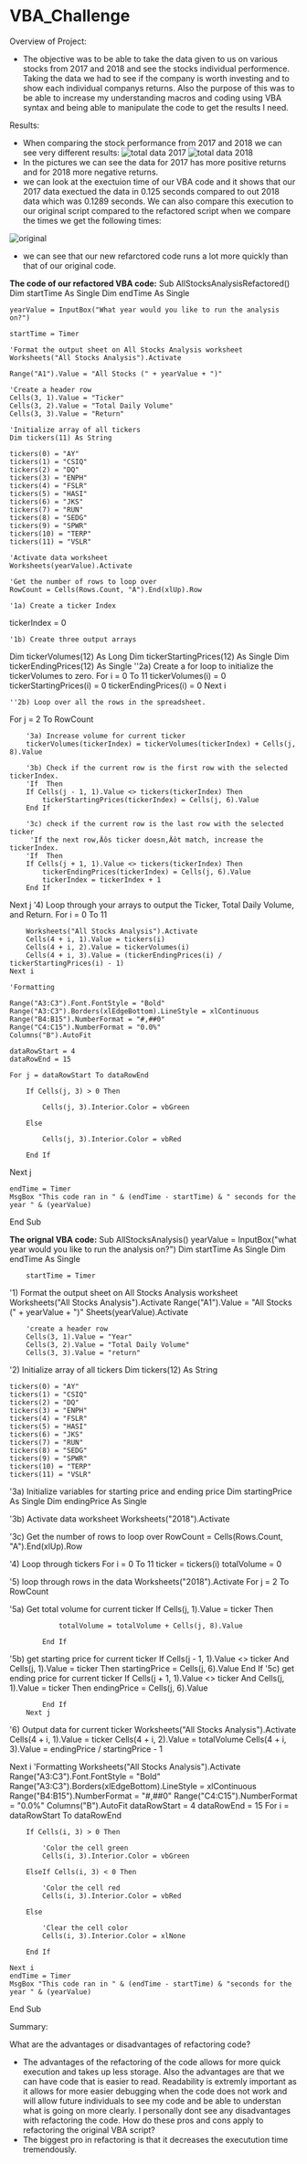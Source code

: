 # VBA_Challenge

Overview of Project:
- The objective was to be able to take the data given to us on various stocks from 2017 and 2018 and see the stocks individual performence. Taking the data we had to see if the company is worth investing and to show each individual companys returns. Also the purpose of this was to be able to increase my understanding macros and coding using VBA syntax and being able to manipulate the code to get the results I need.

Results:
- When comparing the stock performance from 2017 and 2018 we can see very different results:
![total data 2017](/total_2017.png)
![total data 2018](/total_2018.png)
- In the pictures we can see the data for 2017 has more positive returns and for 2018 more negative returns.
- we can look at the exectuion time of our VBA code and it shows that our 2017 data exectued the data in 0.125 seconds compared to out 2018 data which was 0.1289 seconds. We can also compare this execution to our original script compared to the refactored script when we compare the times we get the following times:

![original](/original.png)
- we can see that our new refarctored code runs a lot more quickly than that of our original code.

**The code of our refactored VBA code:**
Sub AllStocksAnalysisRefactored()
    Dim startTime As Single
    Dim endTime  As Single

    yearValue = InputBox("What year would you like to run the analysis on?")

    startTime = Timer
    
    'Format the output sheet on All Stocks Analysis worksheet
    Worksheets("All Stocks Analysis").Activate
    
    Range("A1").Value = "All Stocks (" + yearValue + ")"
    
    'Create a header row
    Cells(3, 1).Value = "Ticker"
    Cells(3, 2).Value = "Total Daily Volume"
    Cells(3, 3).Value = "Return"

    'Initialize array of all tickers
    Dim tickers(11) As String
    
    tickers(0) = "AY"
    tickers(1) = "CSIQ"
    tickers(2) = "DQ"
    tickers(3) = "ENPH"
    tickers(4) = "FSLR"
    tickers(5) = "HASI"
    tickers(6) = "JKS"
    tickers(7) = "RUN"
    tickers(8) = "SEDG"
    tickers(9) = "SPWR"
    tickers(10) = "TERP"
    tickers(11) = "VSLR"
    
    'Activate data worksheet
    Worksheets(yearValue).Activate

    'Get the number of rows to loop over
    RowCount = Cells(Rows.Count, "A").End(xlUp).Row
    
    '1a) Create a ticker Index
tickerIndex = 0
        
    '1b) Create three output arrays
Dim tickerVolumes(12) As Long
Dim tickerStartingPrices(12) As Single
Dim tickerEndingPrices(12) As Single
    ''2a) Create a for loop to initialize the tickerVolumes to zero.
For i = 0 To 11
    tickerVolumes(i) = 0
    tickerStartingPrices(i) = 0
    tickerEndingPrices(i) = 0
Next i

    ''2b) Loop over all the rows in the spreadsheet.
For j = 2 To RowCount
        
        '3a) Increase volume for current ticker
        tickerVolumes(tickerIndex) = tickerVolumes(tickerIndex) + Cells(j, 8).Value
        
        '3b) Check if the current row is the first row with the selected tickerIndex.
        'If  Then
        If Cells(j - 1, 1).Value <> tickers(tickerIndex) Then
            tickerStartingPrices(tickerIndex) = Cells(j, 6).Value
        End If
        
        '3c) check if the current row is the last row with the selected ticker
         'If the next row‚Äôs ticker doesn‚Äôt match, increase the tickerIndex.
        'If  Then
        If Cells(j + 1, 1).Value <> tickers(tickerIndex) Then
            tickerEndingPrices(tickerIndex) = Cells(j, 6).Value
            tickerIndex = tickerIndex + 1
        End If
        
Next j
    '4) Loop through your arrays to output the Ticker, Total Daily Volume, and Return.
    For i = 0 To 11
    
        Worksheets("All Stocks Analysis").Activate
        Cells(4 + i, 1).Value = tickers(i)
        Cells(4 + i, 2).Value = tickerVolumes(i)
        Cells(4 + i, 3).Value = (tickerEndingPrices(i) / tickerStartingPrices(i) - 1)
    Next i
    
    'Formatting

    Range("A3:C3").Font.FontStyle = "Bold"
    Range("A3:C3").Borders(xlEdgeBottom).LineStyle = xlContinuous
    Range("B4:B15").NumberFormat = "#,##0"
    Range("C4:C15").NumberFormat = "0.0%"
    Columns("B").AutoFit

    dataRowStart = 4
    dataRowEnd = 15

    For j = dataRowStart To dataRowEnd
        
        If Cells(j, 3) > 0 Then
            
            Cells(j, 3).Interior.Color = vbGreen
            
        Else
        
            Cells(j, 3).Interior.Color = vbRed
            
        End If
        
Next j
 
    endTime = Timer
    MsgBox "This code ran in " & (endTime - startTime) & " seconds for the year " & (yearValue)

End Sub

**The orignal VBA code:**
Sub AllStocksAnalysis()
    yearValue = InputBox("what year would you like to run the analysis on?")
    Dim startTime As Single
    Dim endTime As Single
    
        startTime = Timer
'1) Format the output sheet on All Stocks Analysis worksheet
    Worksheets("All Stocks Analysis").Activate
        Range("A1").Value = "All Stocks (" + yearValue + ")"
        Sheets(yearValue).Activate
        
        'create a header row
        Cells(3, 1).Value = "Year"
        Cells(3, 2).Value = "Total Daily Volume"
        Cells(3, 3).Value = "return"
        
'2) Initialize array of all tickers
   Dim tickers(12) As String
    
    tickers(0) = "AY"
    tickers(1) = "CSIQ"
    tickers(2) = "DQ"
    tickers(3) = "ENPH"
    tickers(4) = "FSLR"
    tickers(5) = "HASI"
    tickers(6) = "JKS"
    tickers(7) = "RUN"
    tickers(8) = "SEDG"
    tickers(9) = "SPWR"
    tickers(10) = "TERP"
    tickers(11) = "VSLR"
    
'3a) Initialize variables for starting price and ending price
    Dim startingPrice As Single
    Dim endingPrice As Single
    
'3b) Activate data worksheet
   Worksheets("2018").Activate
   
'3c) Get the number of rows to loop over
    RowCount = Cells(Rows.Count, "A").End(xlUp).Row
    
'4) Loop through tickers
   For i = 0 To 11
       ticker = tickers(i)
       totalVolume = 0
       
'5) loop through rows in the data
       Worksheets("2018").Activate
        For j = 2 To RowCount
        
'5a) Get total volume for current ticker
        If Cells(j, 1).Value = ticker Then
            
                totalVolume = totalVolume + Cells(j, 8).Value
            
            End If
'5b) get starting price for current ticker
        If Cells(j - 1, 1).Value <> ticker And Cells(j, 1).Value = ticker Then
                startingPrice = Cells(j, 6).Value
            End If
'5c) get ending price for current ticker
        If Cells(j + 1, 1).Value <> ticker And Cells(j, 1).Value = ticker Then
                endingPrice = Cells(j, 6).Value
                
            End If
        Next j
'6) Output data for current ticker
    Worksheets("All Stocks Analysis").Activate
    Cells(4 + i, 1).Value = ticker
    Cells(4 + i, 2).Value = totalVolume
    Cells(4 + i, 3).Value = endingPrice / startingPrice - 1
    
Next i
    'Formatting
    Worksheets("All Stocks Analysis").Activate
    Range("A3:C3").Font.FontStyle = "Bold"
    Range("A3:C3").Borders(xlEdgeBottom).LineStyle = xlContinuous
    Range("B4:B15").NumberFormat = "#,##0"
    Range("C4:C15").NumberFormat = "0.0%"
    Columns("B").AutoFit
    dataRowStart = 4
    dataRowEnd = 15
    For i = dataRowStart To dataRowEnd

        If Cells(i, 3) > 0 Then

            'Color the cell green
            Cells(i, 3).Interior.Color = vbGreen

        ElseIf Cells(i, 3) < 0 Then

            'Color the cell red
            Cells(i, 3).Interior.Color = vbRed

        Else

            'Clear the cell color
            Cells(i, 3).Interior.Color = xlNone

        End If
    
    Next i
    endTime = Timer
    MsgBox "This code ran in " & (endTime - startTime) & "seconds for the year " & (yearValue)
    

End Sub

Summary:

What are the advantages or disadvantages of refactoring code?
- The advantages of the refactoring of the code allows for more quick execution and takes up less storage. Also the advantages are that we can have code that is easier to read. Readability is extremly important as it allows for more easier debugging when the code does not work and will allow future individuals to see my code and be able to understan what is going on more clearly. I personally dont see any disadvantages with refactoring the code.
How do these pros and cons apply to refactoring the original VBA script?
- The biggest pro in refactoring is that it decreases the executution time tremendously. 
